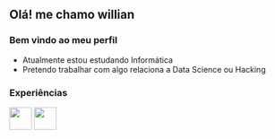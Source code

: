 ## Olá! me chamo willian
### Bem vindo ao meu perfil 

- Atualmente estou estudando Informática 
- Pretendo trabalhar com algo relaciona a Data Science ou Hacking 

### Experiências 
<img src="https://cdn.jsdelivr.net/gh/devicons/devicon/icons/python/python-original.svg" width="40" height="40"/> <img src="https://cdn.jsdelivr.net/gh/devicons/devicon/icons/lua/lua-original-wordmark.svg" width="40" height="40"/>
